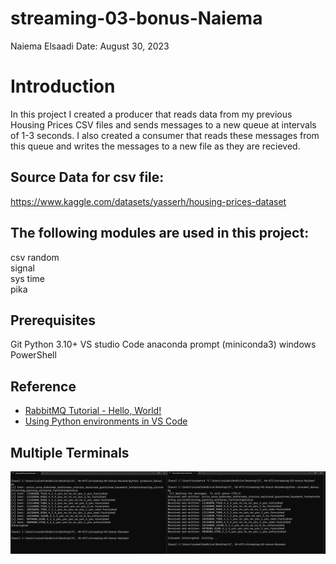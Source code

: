 # streaming-03-bonus-Naiema
 Naiema Elsaadi
 Date: August 30, 2023


# Introduction
In this project I created a producer that reads data from my previous Housing Prices CSV files and sends messages to a new queue at intervals of 1-3 seconds. I also created a consumer that reads these messages from this queue and writes the messages to a new file as they are recieved.




## Source Data for csv file:
https://www.kaggle.com/datasets/yasserh/housing-prices-dataset

## The following modules are used in this project:
csv	
random	
signal	
sys	
time	
pika	

## Prerequisites
Git
Python 3.10+ 
VS studio Code 
anaconda prompt (miniconda3)
windows PowerShell



## Reference

- [RabbitMQ Tutorial - Hello, World!](https://www.rabbitmq.com/tutorials/tutorial-one-python.html)
- [Using Python environments in VS Code](https://code.visualstudio.com/docs/python/environments)


## Multiple Terminals

![Mac Example](Bonus_1.png)
